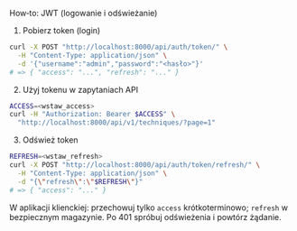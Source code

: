 How‑to: JWT (logowanie i odświeżanie)

1) Pobierz token (login)

```bash
curl -X POST "http://localhost:8000/api/auth/token/" \
  -H "Content-Type: application/json" \
  -d '{"username":"admin","password":"<hasło>"}'
# => { "access": "...", "refresh": "..." }
```

2) Użyj tokenu w zapytaniach API

```bash
ACCESS=<wstaw_access>
curl -H "Authorization: Bearer $ACCESS" \
  "http://localhost:8000/api/v1/techniques/?page=1"
```

3) Odśwież token

```bash
REFRESH=<wstaw_refresh>
curl -X POST "http://localhost:8000/api/auth/token/refresh/" \
  -H "Content-Type: application/json" \
  -d "{\"refresh\":\"$REFRESH\"}"
# => { "access": "..." }
```

W aplikacji klienckiej: przechowuj tylko `access` krótkoterminowo; `refresh` w bezpiecznym magazynie. Po 401 spróbuj odświeżenia i powtórz żądanie.


